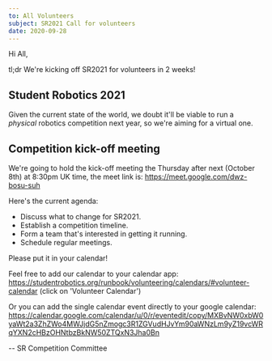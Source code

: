 ```yaml
---
to: All Volunteers
subject: SR2021 Call for volunteers
date: 2020-09-28
---
```


Hi All,

tl;dr We're kicking off SR2021 for volunteers in 2 weeks!

## Student Robotics 2021

Given the current state of the world, we doubt it'll be viable to run a *physical* robotics competition next year, so we're aiming for a virtual one.

## Competition kick-off meeting

We're going to hold the kick-off meeting the Thursday after next (October 8th) at 8:30pm UK time, the meet link is: https://meet.google.com/dwz-bosu-suh


Here's the current agenda:

- Discuss what to change for SR2021.
- Establish a competition timeline.
- Form a team that's interested in getting it running.
- Schedule regular meetings.

Please put it in your calendar!

Feel free to add our calendar to your calendar app: https://studentrobotics.org/runbook/volunteering/calendars/#volunteer-calendar (click on 'Volunteer Calendar')

Or you can add the single calendar event directly to your google calendar: https://calendar.google.com/calendar/u/0/r/eventedit/copy/MXBvNW0xbW0yaWt2a3ZhZWo4MWJjdG5nZmogc3R1ZGVudHJvYm90aWNzLm9yZ19vcWRqYXN2cHBzOHNtbzBkNW50ZTQxN3Jha0Bn

-- SR Competition Committee
